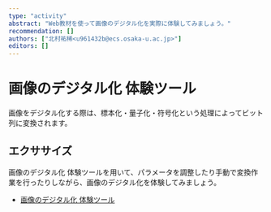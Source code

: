 ```yaml
---
type: "activity"
abstract: "Web教材を使って画像のデジタル化を実際に体験してみましょう。"
recommendation: []
authors: ["北村祐稀<u961432b@ecs.osaka-u.ac.jp>"]
editors: []
---
```


# 画像のデジタル化 体験ツール

画像をデジタル化する際は、標本化・量子化・符号化という処理によってビット列に変換されます。

## エクササイズ

画像のデジタル化 体験ツールを用いて、パラメータを調整したり手動で変換作業を行ったりしながら、画像のデジタル化を体験してみましょう。

- [画像のデジタル化 体験ツール](https://pro-ktmr.github.io/experience-digitize-image/)
